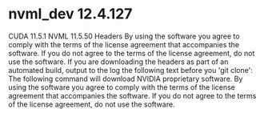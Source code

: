 # nvml_dev 12.4.127

CUDA 11.5.1 NVML 11.5.50 Headers
By using the software you agree to comply with the terms of the license agreement
that accompanies the software.
If you do not agree to the terms of the license agreement, do not use the software.
If you are downloading the headers as part of an automated build, output to the log the following text before you 'git clone':
The following command will download NVIDIA proprietary software. By using the software you agree to comply with the terms of the license agreement that accompanies the software. If you do not agree to the terms of the license agreement, do not use the software.
